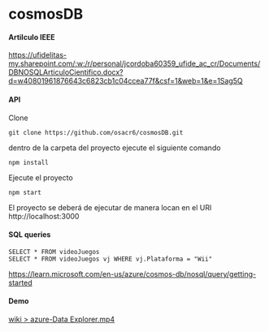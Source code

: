 # cosmosDB

#### Artilculo IEEE
https://ufidelitas-my.sharepoint.com/:w:/r/personal/jcordoba60359_ufide_ac_cr/Documents/DBNOSQLArticuloCientifico.docx?d=w40801961876643c6823cb1c04ccea77f&csf=1&web=1&e=1Sag5Q

#### API
Clone
```
git clone https://github.com/osacr6/cosmosDB.git
```
dentro de la carpeta del proyecto ejecute el siguiente comando
```
npm install
```
Ejecute el proyecto
```
npm start
```
El proyecto se deberá de ejecutar de manera locan en el URl http://localhost:3000


####  SQL queries

```
SELECT * FROM videoJuegos
SELECT * FROM videoJuegos vj WHERE vj.Plataforma = "Wii"
```
https://learn.microsoft.com/en-us/azure/cosmos-db/nosql/query/getting-started

#### Demo
[wiki > azure-Data Explorer.mp4](https://github.com/osacr6/cosmosDB/blob/main/wiki/azure-Data%20Explorer.mp4)

